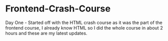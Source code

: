 # Frontend-Crash-Course

Day One - Started off with the HTML crash course as it was the part of the frontend course, I already know HTML so I did the whole course in about 2 hours and these are my latest updates.
